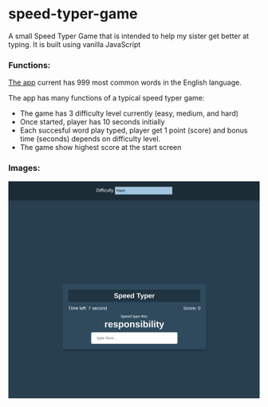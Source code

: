 # speed-typer-game

A small Speed Typer Game that is intended to help my sister get better at typing. It is built using vanilla JavaScript

### Functions:

[The app](https://tn-space.github.io/speed-typer-game/) current has 999 most common words in the English language.

The app has many functions of a typical speed typer game:

- The game has 3 difficulty level currently (easy, medium, and hard)
- Once started, player has 10 seconds initially
- Each succesful word play typed, player get 1 point (score) and bonus time (seconds) depends on difficulty level.
- The game show highest score at the start screen

### Images:

<img src="./speed-typer-game/img/app.png">
